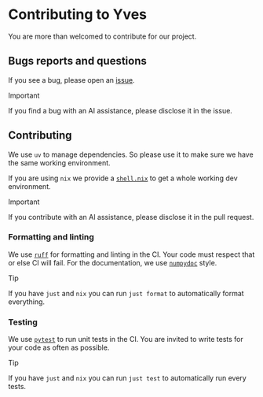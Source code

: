 # Contributing to Yves

You are more than welcomed to contribute for our project.

## Bugs reports and questions

If you see a bug, please open an [issue](https://github.com/frx-org/yves/issues/new/choose).

> [!IMPORTANT]
> If you find a bug with an AI assistance, please disclose it in the issue.

## Contributing

We use `uv` to manage dependencies.
So please use it to make sure we have the same working environment.

If you are using `nix` we provide a [`shell.nix`](./shell.nix) to get a whole working dev environment.

> [!IMPORTANT]
> If you contribute with an AI assistance, please disclose it in the pull request.

### Formatting and linting

We use [`ruff`](https://docs.astral.sh/ruff/) for formatting and linting in the CI.
Your code must respect that or else CI will fail.
For the documentation, we use [`numpydoc`](https://numpydoc.readthedocs.io/en/latest/format.html) style.

> [!TIP]
> If you have `just` and `nix` you can run `just format` to automatically format everything.

### Testing

We use [`pytest`](https://docs.pytest.org/en/stable/) to run unit tests in the CI.
You are invited to write tests for your code as often as possible.

> [!TIP]
> If you have `just` and `nix` you can run `just test` to automatically run every tests.
